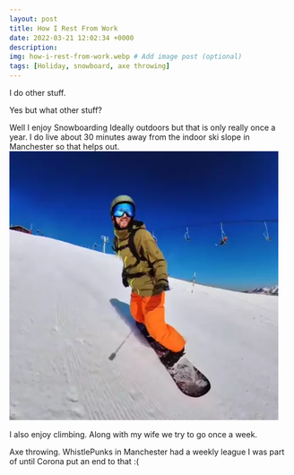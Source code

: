 ```yaml
---
layout: post
title: How I Rest From Work
date: 2022-03-21 12:02:34 +0000
description: 
img: how-i-rest-from-work.webp # Add image post (optional)
tags: [Holiday, snowboard, axe throwing]
---
```

I do other stuff.  

Yes but what other stuff?  

Well I enjoy Snowboarding
Ideally outdoors but that is only really once a year. I do live about 30 minutes away from the indoor ski slope in Manchester so that helps out.  
![david snowboarding](/assets/img/david-board.webp)

I also enjoy climbing. Along with my wife we try to go once a week.  

Axe throwing. WhistlePunks in Manchester had a weekly league I was part of until Corona put an end to that :(

